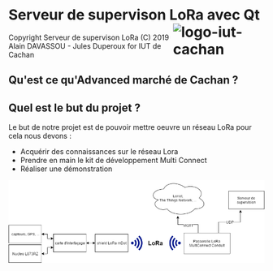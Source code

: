# Serveur de supervison LoRa  avec Qt  <img src="http://www.iut-cachan.u-psud.fr/skins/newcachan/resources/img/xLogo-UPSud-Saclay_horizontal_IUT-CACHAN.jpg.pagespeed.ic.cqHiSmvYr4.jpg" alt="logo-iut-cachan" width="180" align="right" />

Copyright Serveur de supervison LoRa (C) 2019 Alain DAVASSOU - Jules Duperoux for IUT de Cachan 

## Qu'est ce qu'Advanced marché de Cachan ? ##

## Quel est le but du projet ? ##
Le but de notre projet est de pouvoir mettre oeuvre un réseau LoRa  pour cela  nous devons : 
* Acquérir des connaissances sur le réseau Lora 
* Prendre en main le kit de développement Multi Connect  
* Réaliser une démonstration  

<img src="https://github.com/alaindvs/serveur_supervision_lora/blob/master/synoptique.png" alt="drawing" width="720"/>
